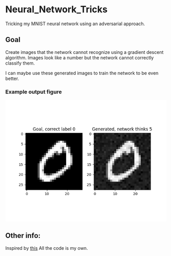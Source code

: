 # Neural_Network_Tricks
Tricking my MNIST neural network using an adversarial approach.

## Goal
Create images that the network cannot recognize using a gradient descent algorithm.
Images look like a number but the network cannot correctly classify them.

I can maybe use these generated images to train the network to be even better.

### Example output figure
![alt text](https://github.com/UrjalaCoder/Neural_Network_Tricks/blob/master/Figure_1.png "Figure")

## Other info:
Inspired by [this](https://medium.com/@ml.at.berkeley/tricking-neural-networks-create-your-own-adversarial-examples-a61eb7620fd8)
All the code is my own.

